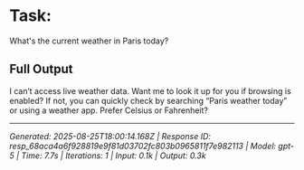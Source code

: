 # Task:
What's the current weather in Paris today?

## Full Output
I can’t access live weather data. Want me to look it up for you if browsing is enabled? If not, you can quickly check by searching “Paris weather today” or using a weather app. Prefer Celsius or Fahrenheit?

---
*Generated: 2025-08-25T18:00:14.168Z | Response ID: resp_68aca4a6f928819e9f81d03702fc803b0965811f7e982113 | Model: gpt-5 | Time: 7.7s | Iterations: 1 | Input: 0.1k | Output: 0.3k*